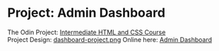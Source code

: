 # Project: Admin Dashboard
The Odin Project: <a href="https://www.theodinproject.com/lessons/node-path-intermediate-html-and-css-admin-dashboard">Intermediate HTML and CSS Course</a>\
Project Design: <a href="https://cdn.statically.io/gh/TheOdinProject/curriculum/43cc6ab69fdfbef40d431a65677d2144668930ac/intermediate_html_css/grid/project_admin_dashboard/imgs/dashboard-project.png">dashboard-project.png</a>
Online here: <a href="https://nallujin.github.io/admin-dashboard/">Admin Dashboard</a>
